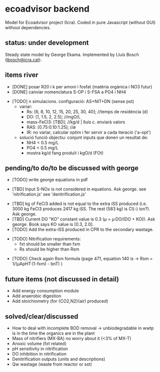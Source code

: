 # ecoadvisor backend
Model for Ecoadvisor project (Icra).
Coded in pure Javascript (without GUI) without dependencies.

## status: under development
Steady state model by George Ekama.
Implemented by Lluís Bosch (lbosch@icra.cat).

## items river
- [DONE] posar R20 i k per amoni i fosfat (matèria orgànica i NO3 futur)
- [DONE] canviar nomenclatura S-OP i S-FSA a PO4 i NH4
* [TODO] n simulacions.  configuració: AS+NIT+DN (sense pst)
  - variar:
    - Rs:         [6, 8, 10, 12, 15, 20, 25, 30, 40]; //temps de residència (d)
    - DO:         [1, 1.5, 2, 2.5];                   //mgO/L
    - mass-FeCl3: [TBD];                              //kg/d | lluís c. enviarà valors
    - RAS:        [0.75:0.10:1.25];                   //ø
    - IR:         no variar, calcular optim i fer servir a cada iteració ('a-opt')
  - solució funció objectiu: conjunt inputs que donen un resultat de:
    - NH4 < 0.5 mg/L 
    - PO4 < 0.5 mg/L
    - mostra kg/d fang produït i kgO/d (FOt)

## pending/to do/to be discussed with george
- [TODO] write george equations in pdf 
* [TBD] Input S-NOx is not considered in equations. Ask george.
  see 'nitrification.js'
  see 'denitrification.js'
- [TBD] kg of FeCl3 added is not equal to the extra iSS produced (i.e. 3000 kg FeCl3 produces 2417 kg iSS. The rest (583 kg) is Cl(-) ion?). Ask george.
- [TBD] Current DO "KO" constant value is 0.3 (µ = µ·DO/(DO + KO)). Ask george. Book says KO value is [0.3, 2.0].
- [TODO] Add the extra-iSS produced in CPR to the secondary wastage.
* [TODO] Nitrification requirements: 
  - fxt should be smaller than fxm 
  - Rs should be higher than Rsm
- [TODO] Check again Rsm formula (page 471, equation 140 is -> Rsm = 1/(µApHT·(1-fxm) - bnT) )

## future items (not discussed in detail)
- Add energy consumption module
- Add anaerobic digestion
- Add stoichiometry (for {CO2,N2}(air) produced)

## solved/clear/discussed
- How to deal with incomplete BOD removal -> unbiodegradable in wwtp is in the time the organics are in the plant
- Mass of nitrifiers (MX-BA) no worry about it (<3% of MX-T)
- Anoxic volume (fxt related)
- pH sensitivity in nitrification
- DO inhibition in nitrification
- Denitrification outputs (units and descriptions)
- Qw wastage (waste from reactor or sst)
